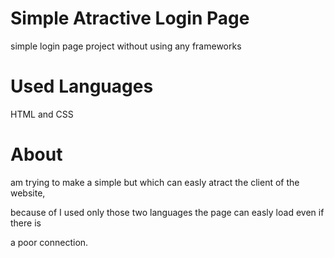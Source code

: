 # Simple Atractive Login Page
simple login page project without using any frameworks
# Used Languages

HTML and CSS

# About

am trying to make a simple but which can easly atract the client of the website,

because of I used only those two languages the page can easly load even if there is

a poor connection.
